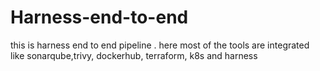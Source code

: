 # Harness-end-to-end
this is harness end to end pipeline . here most of the tools are integrated like sonarqube,trivy, dockerhub, terraform, k8s and harness
